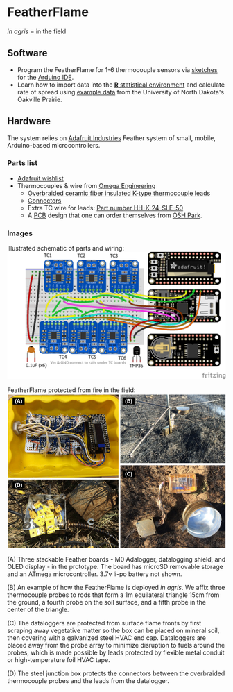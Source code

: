 # FeatherFlame

*in agris* = in the field 

## Software 

* Program the FeatherFlame for 1-6 thermocouple sensors via [sketches](https://github.com/devanmcg/FireScienceDIY/tree/master/FeatherFlame/sketches) for the [Arduino IDE](https://www.arduino.cc/en/Main/Software). 
* Learn how to import data into the [**R** statistical environment](https://www.r-project.org) and calculate rate of spread using [example data](https://github.com/devanmcg/FireScienceDIY/tree/master/FeatherFlame/OakvilleExample) from the University of North Dakota's Oakville Prairie. 

## Hardware 

The system relies on [Adafruit Industries](adafruit.com) Feather system of small, mobile, Arduino-based microcontrollers.

### Parts list 

* [Adafruit wishlist]( http://www.adafruit.com/wishlists/459876)
* Thermocouples \& wire from [Omega Engineering](omega.com)
  - [Overbraided ceramic fiber insulated K-type thermocouple leads](https://www.omega.com/pptst/XCIB.html)
  - [Connectors](https://www.omega.com/pptst/SMPW-CC.html)
  - Extra TC wire for leads: [Part number HH-K-24-SLE-50](https://www.omega.com/pptst/SLE_Wire.html)
  - A [PCB](https://github.com/devanmcg/FireScienceDIY/tree/master/FeatherFlame/PCB) design that one can order themselves from [OSH Park](https://oshpark.com/shared_projects/cAXzsQJw).
 
### Images

Illustrated schematic of parts and wiring: 
<img src="https://github.com/devanmcg/FireScienceDIY/blob/master/FeatherFlame/PCB/FeatherFlame6tc_bb.png" width="1000">
  
FeatherFlame protected from fire in the field:
<img src="https://github.com/devanmcg/FireScienceDIY/blob/master/FeatherFlame/OakvilleExample/FeatherFlame.png" width="1000">

(A) Three stackable Feather boards - M0 Adalogger, datalogging shield, and OLED display - in the prototype. 
The board has microSD removable storage and an ATmega microcontroller. 
3.7v li-po battery not shown.
    
(B) An example of how the FeatherFlame is deployed *in agris*. 
We affix three thermocouple probes to rods that form a 1m equilateral triangle 15cm from the ground, a fourth probe on the soil surface, and a fifth probe in the center of the triangle. 
       
(C) The dataloggers are protected from surface flame fronts by first scraping away vegetative matter so the box can be placed on mineral soil, then covering with a galvanized steel HVAC end cap. 
   Dataloggers are placed away from the probe array to minimize disruption to fuels around the probes, which is made possible by leads protected by flexible metal conduit or high-temperature foil HVAC tape.
   
(D) The steel junction box protects the connectors between the overbraided thermocouple probes and the leads from the datalogger. 
  

